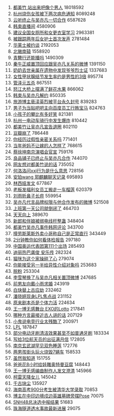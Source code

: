 1. [都美竹 站出来吧像个男人](https://s.weibo.com/weibo?q=%E9%83%BD%E7%BE%8E%E7%AB%B9%20%E7%AB%99%E5%87%BA%E6%9D%A5%E5%90%A7%E5%83%8F%E4%B8%AA%E7%94%B7%E4%BA%BA&Refer=top) 18018592
1. [杭州烧伤女孩被下两次病危通知](https://s.weibo.com/weibo?q=%23%E6%9D%AD%E5%B7%9E%E7%83%A7%E4%BC%A4%E5%A5%B3%E5%AD%A9%E8%A2%AB%E4%B8%8B%E4%B8%A4%E6%AC%A1%E7%97%85%E5%8D%B1%E9%80%9A%E7%9F%A5%23&Refer=top) 8089248
1. [云听终止与吴亦凡一切合作](https://s.weibo.com/weibo?q=%23%E4%BA%91%E5%90%AC%E7%BB%88%E6%AD%A2%E4%B8%8E%E5%90%B4%E4%BA%A6%E5%87%A1%E4%B8%80%E5%88%87%E5%90%88%E4%BD%9C%23&Refer=top) 6587628
1. [韩束直播间](https://s.weibo.com/weibo?q=%E9%9F%A9%E6%9D%9F%E7%9B%B4%E6%92%AD%E9%97%B4&Refer=top) 4580906
1. [建议全国女厕所和女更衣室学习](https://s.weibo.com/weibo?q=%23%E5%BB%BA%E8%AE%AE%E5%85%A8%E5%9B%BD%E5%A5%B3%E5%8E%95%E6%89%80%E5%92%8C%E5%A5%B3%E6%9B%B4%E8%A1%A3%E5%AE%A4%E5%AD%A6%E4%B9%A0%23&Refer=top) 2963381
1. [被跟踪两年后女护士首次发声](https://s.weibo.com/weibo?q=%23%E8%A2%AB%E8%B7%9F%E8%B8%AA%E4%B8%A4%E5%B9%B4%E5%90%8E%E5%A5%B3%E6%8A%A4%E5%A3%AB%E9%A6%96%E6%AC%A1%E5%8F%91%E5%A3%B0%23&Refer=top) 2781484
1. [华莱士被约谈](https://s.weibo.com/weibo?q=%23%E5%8D%8E%E8%8E%B1%E5%A3%AB%E8%A2%AB%E7%BA%A6%E8%B0%88%23&Refer=top) 2192053
1. [北辙南辕](https://s.weibo.com/weibo?q=%E5%8C%97%E8%BE%99%E5%8D%97%E8%BE%95&Refer=top) 1558920
1. [青簪行还能播吗](https://s.weibo.com/weibo?q=%23%E9%9D%92%E7%B0%AA%E8%A1%8C%E8%BF%98%E8%83%BD%E6%92%AD%E5%90%97%23&Refer=top) 1490309
1. [秦牛正威置顶回应跟吴亦凡关系的微博](https://s.weibo.com/weibo?q=%E7%A7%A6%E7%89%9B%E6%AD%A3%E5%A8%81%E7%BD%AE%E9%A1%B6%E5%9B%9E%E5%BA%94%E8%B7%9F%E5%90%B4%E4%BA%A6%E5%87%A1%E5%85%B3%E7%B3%BB%E7%9A%84%E5%BE%AE%E5%8D%9A&Refer=top) 1391150
1. [奶奶去世亲属在遗物中发现爷爷烈士证](https://s.weibo.com/weibo?q=%23%E5%A5%B6%E5%A5%B6%E5%8E%BB%E4%B8%96%E4%BA%B2%E5%B1%9E%E5%9C%A8%E9%81%97%E7%89%A9%E4%B8%AD%E5%8F%91%E7%8E%B0%E7%88%B7%E7%88%B7%E7%83%88%E5%A3%AB%E8%AF%81%23&Refer=top) 1337683
1. [女性甲状腺结节发生率约是男性的3倍](https://s.weibo.com/weibo?q=%23%E5%A5%B3%E6%80%A7%E7%94%B2%E7%8A%B6%E8%85%BA%E7%BB%93%E8%8A%82%E5%8F%91%E7%94%9F%E7%8E%87%E7%BA%A6%E6%98%AF%E7%94%B7%E6%80%A7%E7%9A%843%E5%80%8D%23&Refer=top) 895774
1. [管泽元五杀](https://s.weibo.com/weibo?q=%23%E7%AE%A1%E6%B3%BD%E5%85%83%E4%BA%94%E6%9D%80%23&Refer=top) 867551
1. [怒江大桥上摆满了鲜花水果](https://s.weibo.com/weibo?q=%23%E6%80%92%E6%B1%9F%E5%A4%A7%E6%A1%A5%E4%B8%8A%E6%91%86%E6%BB%A1%E4%BA%86%E9%B2%9C%E8%8A%B1%E6%B0%B4%E6%9E%9C%23&Refer=top) 866062
1. [韩束与吴亦凡解约](https://s.weibo.com/weibo?q=%23%E9%9F%A9%E6%9D%9F%E4%B8%8E%E5%90%B4%E4%BA%A6%E5%87%A1%E8%A7%A3%E7%BA%A6%23&Refer=top) 850335
1. [旅游博主亵渎英烈被平台永久封号](https://s.weibo.com/weibo?q=%23%E6%97%85%E6%B8%B8%E5%8D%9A%E4%B8%BB%E4%BA%B5%E6%B8%8E%E8%8B%B1%E7%83%88%E8%A2%AB%E5%B9%B3%E5%8F%B0%E6%B0%B8%E4%B9%85%E5%B0%81%E5%8F%B7%23&Refer=top) 839283
1. [男子为当贴吧吧主向百度员工行贿宝马](https://s.weibo.com/weibo?q=%23%E7%94%B7%E5%AD%90%E4%B8%BA%E5%BD%93%E8%B4%B4%E5%90%A7%E5%90%A7%E4%B8%BB%E5%90%91%E7%99%BE%E5%BA%A6%E5%91%98%E5%B7%A5%E8%A1%8C%E8%B4%BF%E5%AE%9D%E9%A9%AC%23&Refer=top) 824763
1. [小孩子的攀比有多好笑](https://s.weibo.com/weibo?q=%23%E5%B0%8F%E5%AD%A9%E5%AD%90%E7%9A%84%E6%94%80%E6%AF%94%E6%9C%89%E5%A4%9A%E5%A5%BD%E7%AC%91%23&Refer=top) 821381
1. [杭州一电动车骑行中发生爆炸](https://s.weibo.com/weibo?q=%23%E6%9D%AD%E5%B7%9E%E4%B8%80%E7%94%B5%E5%8A%A8%E8%BD%A6%E9%AA%91%E8%A1%8C%E4%B8%AD%E5%8F%91%E7%94%9F%E7%88%86%E7%82%B8%23&Refer=top) 810442
1. [都美竹让吴亦凡宣告退圈](https://s.weibo.com/weibo?q=%23%E9%83%BD%E7%BE%8E%E7%AB%B9%E8%AE%A9%E5%90%B4%E4%BA%A6%E5%87%A1%E5%AE%A3%E5%91%8A%E9%80%80%E5%9C%88%23&Refer=top) 802110
1. [豆瓣崩了](https://s.weibo.com/weibo?q=%23%E8%B1%86%E7%93%A3%E5%B4%A9%E4%BA%86%23&Refer=top) 786448
1. [你经历过假性亲密关系吗](https://s.weibo.com/weibo?q=%23%E4%BD%A0%E7%BB%8F%E5%8E%86%E8%BF%87%E5%81%87%E6%80%A7%E4%BA%B2%E5%AF%86%E5%85%B3%E7%B3%BB%E5%90%97%23&Refer=top) 771401
1. [当年爸妈不让嫁的人怎样了](https://s.weibo.com/weibo?q=%23%E5%BD%93%E5%B9%B4%E7%88%B8%E5%A6%88%E4%B8%8D%E8%AE%A9%E5%AB%81%E7%9A%84%E4%BA%BA%E6%80%8E%E6%A0%B7%E4%BA%86%23&Refer=top) 768615
1. [蔡徐坤南京演唱会官宣](https://s.weibo.com/weibo?q=%23%E8%94%A1%E5%BE%90%E5%9D%A4%E5%8D%97%E4%BA%AC%E6%BC%94%E5%94%B1%E4%BC%9A%E5%AE%98%E5%AE%A3%23&Refer=top) 759176
1. [良品铺子已终止与吴亦凡合作](https://s.weibo.com/weibo?q=%23%E8%89%AF%E5%93%81%E9%93%BA%E5%AD%90%E5%B7%B2%E7%BB%88%E6%AD%A2%E4%B8%8E%E5%90%B4%E4%BA%A6%E5%87%A1%E5%90%88%E4%BD%9C%23&Refer=top) 744070
1. [网友想对都美竹说的话](https://s.weibo.com/weibo?q=%23%E7%BD%91%E5%8F%8B%E6%83%B3%E5%AF%B9%E9%83%BD%E7%BE%8E%E7%AB%B9%E8%AF%B4%E7%9A%84%E8%AF%9D%23&Refer=top) 735052
1. [何洛洛问xxj行为是什么意思](https://s.weibo.com/weibo?q=%23%E4%BD%95%E6%B4%9B%E6%B4%9B%E9%97%AExxj%E8%A1%8C%E4%B8%BA%E6%98%AF%E4%BB%80%E4%B9%88%E6%84%8F%E6%80%9D%23&Refer=top) 728156
1. [安珀wang 郭麒麟聊天记录](https://s.weibo.com/weibo?q=%E5%AE%89%E7%8F%80wang%20%E9%83%AD%E9%BA%92%E9%BA%9F%E8%81%8A%E5%A4%A9%E8%AE%B0%E5%BD%95&Refer=top) 695893
1. [林西娅发文](https://s.weibo.com/weibo?q=%23%E6%9E%97%E8%A5%BF%E5%A8%85%E5%8F%91%E6%96%87%23&Refer=top) 677867
1. [老板发福利女员工搬走一车榴莲](https://s.weibo.com/weibo?q=%23%E8%80%81%E6%9D%BF%E5%8F%91%E7%A6%8F%E5%88%A9%E5%A5%B3%E5%91%98%E5%B7%A5%E6%90%AC%E8%B5%B0%E4%B8%80%E8%BD%A6%E6%A6%B4%E8%8E%B2%23&Refer=top) 620379
1. [刘雨昕鼻子长痘](https://s.weibo.com/weibo?q=%23%E5%88%98%E9%9B%A8%E6%98%95%E9%BC%BB%E5%AD%90%E9%95%BF%E7%97%98%23&Refer=top) 559954
1. [吴亦凡代言品牌权限与他合作发布的微博](https://s.weibo.com/weibo?q=%23%E5%90%B4%E4%BA%A6%E5%87%A1%E4%BB%A3%E8%A8%80%E5%93%81%E7%89%8C%E6%9D%83%E9%99%90%E4%B8%8E%E4%BB%96%E5%90%88%E4%BD%9C%E5%8F%91%E5%B8%83%E7%9A%84%E5%BE%AE%E5%8D%9A%23&Refer=top) 521508
1. [上班第一天公司就倒闭了](https://s.weibo.com/weibo?q=%23%E4%B8%8A%E7%8F%AD%E7%AC%AC%E4%B8%80%E5%A4%A9%E5%85%AC%E5%8F%B8%E5%B0%B1%E5%80%92%E9%97%AD%E4%BA%86%23&Refer=top) 464703
1. [天天向上](https://s.weibo.com/weibo?q=%E5%A4%A9%E5%A4%A9%E5%90%91%E4%B8%8A&Refer=top) 389670
1. [新郎和伴娘被绑电线杆整蛊](https://s.weibo.com/weibo?q=%23%E6%96%B0%E9%83%8E%E5%92%8C%E4%BC%B4%E5%A8%98%E8%A2%AB%E7%BB%91%E7%94%B5%E7%BA%BF%E6%9D%86%E6%95%B4%E8%9B%8A%23&Refer=top) 348404
1. [都美竹吴亦凡事件韩网评论](https://s.weibo.com/weibo?q=%23%E9%83%BD%E7%BE%8E%E7%AB%B9%E5%90%B4%E4%BA%A6%E5%87%A1%E4%BA%8B%E4%BB%B6%E9%9F%A9%E7%BD%91%E8%AF%84%E8%AE%BA%23&Refer=top) 343700
1. [撞劳斯莱斯外卖小哥称自己是正常直行](https://s.weibo.com/weibo?q=%23%E6%92%9E%E5%8A%B3%E6%96%AF%E8%8E%B1%E6%96%AF%E5%A4%96%E5%8D%96%E5%B0%8F%E5%93%A5%E7%A7%B0%E8%87%AA%E5%B7%B1%E6%98%AF%E6%AD%A3%E5%B8%B8%E7%9B%B4%E8%A1%8C%23&Refer=top) 343449
1. [2分钟教你如何看体检报告](https://s.weibo.com/weibo?q=%232%E5%88%86%E9%92%9F%E6%95%99%E4%BD%A0%E5%A6%82%E4%BD%95%E7%9C%8B%E4%BD%93%E6%A3%80%E6%8A%A5%E5%91%8A%23&Refer=top) 297180
1. [中国奥运代表团第111个出场](https://s.weibo.com/weibo?q=%23%E4%B8%AD%E5%9B%BD%E5%A5%A5%E8%BF%90%E4%BB%A3%E8%A1%A8%E5%9B%A2%E7%AC%AC111%E4%B8%AA%E5%87%BA%E5%9C%BA%23&Refer=top) 285493
1. [迪丽热巴龚俊 安乐传](https://s.weibo.com/weibo?q=%E8%BF%AA%E4%B8%BD%E7%83%AD%E5%B7%B4%E9%BE%9A%E4%BF%8A%20%E5%AE%89%E4%B9%90%E4%BC%A0&Refer=top) 282324
1. [猫咪为这个家操碎了心](https://s.weibo.com/weibo?q=%23%E7%8C%AB%E5%92%AA%E4%B8%BA%E8%BF%99%E4%B8%AA%E5%AE%B6%E6%93%8D%E7%A2%8E%E4%BA%86%E5%BF%83%23&Refer=top) 279074
1. [你能接受另一半给异性介绍对象吗](https://s.weibo.com/weibo?q=%23%E4%BD%A0%E8%83%BD%E6%8E%A5%E5%8F%97%E5%8F%A6%E4%B8%80%E5%8D%8A%E7%BB%99%E5%BC%82%E6%80%A7%E4%BB%8B%E7%BB%8D%E5%AF%B9%E8%B1%A1%E5%90%97%23&Refer=top) 253683
1. [脱粉](https://s.weibo.com/weibo?q=%23%E8%84%B1%E7%B2%89%23&Refer=top) 253304
1. [李雪琴换了与吴亦凡相关置顶微博](https://s.weibo.com/weibo?q=%23%E6%9D%8E%E9%9B%AA%E7%90%B4%E6%8D%A2%E4%BA%86%E4%B8%8E%E5%90%B4%E4%BA%A6%E5%87%A1%E7%9B%B8%E5%85%B3%E7%BD%AE%E9%A1%B6%E5%BE%AE%E5%8D%9A%23&Refer=top) 247685
1. [前男友向戴小雨求婚](https://s.weibo.com/weibo?q=%23%E5%89%8D%E7%94%B7%E5%8F%8B%E5%90%91%E6%88%B4%E5%B0%8F%E9%9B%A8%E6%B1%82%E5%A9%9A%23&Refer=top) 243919
1. [白玦替上古应劫](https://s.weibo.com/weibo?q=%23%E7%99%BD%E7%8E%A6%E6%9B%BF%E4%B8%8A%E5%8F%A4%E5%BA%94%E5%8A%AB%23&Refer=top) 232462
1. [潘晓婷现身LPL焦点战](https://s.weibo.com/weibo?q=%23%E6%BD%98%E6%99%93%E5%A9%B7%E7%8E%B0%E8%BA%ABLPL%E7%84%A6%E7%82%B9%E6%88%98%23&Refer=top) 231152
1. [原来剧本杀是个体力活](https://s.weibo.com/weibo?q=%23%E5%8E%9F%E6%9D%A5%E5%89%A7%E6%9C%AC%E6%9D%80%E6%98%AF%E4%B8%AA%E4%BD%93%E5%8A%9B%E6%B4%BB%23&Refer=top) 224634
1. [王一博无感舞台 EXO的Lotto](https://s.weibo.com/weibo?q=%E7%8E%8B%E4%B8%80%E5%8D%9A%E6%97%A0%E6%84%9F%E8%88%9E%E5%8F%B0%20EXO%E7%9A%84Lotto&Refer=top) 217841
1. [哪种方言最接近古人讲的话](https://s.weibo.com/weibo?q=%23%E5%93%AA%E7%A7%8D%E6%96%B9%E8%A8%80%E6%9C%80%E6%8E%A5%E8%BF%91%E5%8F%A4%E4%BA%BA%E8%AE%B2%E7%9A%84%E8%AF%9D%23&Refer=top) 207129
1. [小鬼说电竞行业太残酷了](https://s.weibo.com/weibo?q=%23%E5%B0%8F%E9%AC%BC%E8%AF%B4%E7%94%B5%E7%AB%9E%E8%A1%8C%E4%B8%9A%E5%A4%AA%E6%AE%8B%E9%85%B7%E4%BA%86%23&Refer=top) 200971
1. [LPL](https://s.weibo.com/weibo?q=LPL&Refer=top) 187847
1. [部分电动牙刷清洁效果甚至不如普通牙刷](https://s.weibo.com/weibo?q=%23%E9%83%A8%E5%88%86%E7%94%B5%E5%8A%A8%E7%89%99%E5%88%B7%E6%B8%85%E6%B4%81%E6%95%88%E6%9E%9C%E7%94%9A%E8%87%B3%E4%B8%8D%E5%A6%82%E6%99%AE%E9%80%9A%E7%89%99%E5%88%B7%23&Refer=top) 183334
1. [写给3位航天员的出征满月信](https://s.weibo.com/weibo?q=%23%E5%86%99%E7%BB%993%E4%BD%8D%E8%88%AA%E5%A4%A9%E5%91%98%E7%9A%84%E5%87%BA%E5%BE%81%E6%BB%A1%E6%9C%88%E4%BF%A1%23&Refer=top) 172805
1. [南京玄武湖罕见双色睡莲](https://s.weibo.com/weibo?q=%23%E5%8D%97%E4%BA%AC%E7%8E%84%E6%AD%A6%E6%B9%96%E7%BD%95%E8%A7%81%E5%8F%8C%E8%89%B2%E7%9D%A1%E8%8E%B2%23&Refer=top) 172776
1. [两男孩街头玩火烧毁7辆车](https://s.weibo.com/weibo?q=%23%E4%B8%A4%E7%94%B7%E5%AD%A9%E8%A1%97%E5%A4%B4%E7%8E%A9%E7%81%AB%E7%83%A7%E6%AF%817%E8%BE%86%E8%BD%A6%23&Refer=top) 158533
1. [虽然我知道](https://s.weibo.com/weibo?q=%E8%99%BD%E7%84%B6%E6%88%91%E7%9F%A5%E9%81%93&Refer=top) 151755
1. [爸爸花8小时给娃雕奥特曼豆腐](https://s.weibo.com/weibo?q=%23%E7%88%B8%E7%88%B8%E8%8A%B18%E5%B0%8F%E6%97%B6%E7%BB%99%E5%A8%83%E9%9B%95%E5%A5%A5%E7%89%B9%E6%9B%BC%E8%B1%86%E8%85%90%23&Refer=top) 148443
1. [王一博无感编曲制作人发文澄清](https://s.weibo.com/weibo?q=%E7%8E%8B%E4%B8%80%E5%8D%9A%E6%97%A0%E6%84%9F%E7%BC%96%E6%9B%B2%E5%88%B6%E4%BD%9C%E4%BA%BA%E5%8F%91%E6%96%87%E6%BE%84%E6%B8%85&Refer=top) 145966
1. [柯雷天降女儿](https://s.weibo.com/weibo?q=%23%E6%9F%AF%E9%9B%B7%E5%A4%A9%E9%99%8D%E5%A5%B3%E5%84%BF%23&Refer=top) 145042
1. [千古玦尘](https://s.weibo.com/weibo?q=%E5%8D%83%E5%8F%A4%E7%8E%A6%E5%B0%98&Refer=top) 135927
1. [海南高考900分考生被清华大学录取](https://s.weibo.com/weibo?q=%23%E6%B5%B7%E5%8D%97%E9%AB%98%E8%80%83900%E5%88%86%E8%80%83%E7%94%9F%E8%A2%AB%E6%B8%85%E5%8D%8E%E5%A4%A7%E5%AD%A6%E5%BD%95%E5%8F%96%23&Refer=top) 70853
1. [博主在中印边境戍边英雄墓碑旁摆Pose](https://s.weibo.com/weibo?q=%23%E5%8D%9A%E4%B8%BB%E5%9C%A8%E4%B8%AD%E5%8D%B0%E8%BE%B9%E5%A2%83%E6%88%8D%E8%BE%B9%E8%8B%B1%E9%9B%84%E5%A2%93%E7%A2%91%E6%97%81%E6%91%86Pose%23&Refer=top) 70075
1. [SNH48总决选中报结果](https://s.weibo.com/weibo?q=%23SNH48%E6%80%BB%E5%86%B3%E9%80%89%E4%B8%AD%E6%8A%A5%E7%BB%93%E6%9E%9C%23&Refer=top) 51683
1. [珠海隧道透水事故最新进展](https://s.weibo.com/weibo?q=%23%E7%8F%A0%E6%B5%B7%E9%9A%A7%E9%81%93%E9%80%8F%E6%B0%B4%E4%BA%8B%E6%95%85%E6%9C%80%E6%96%B0%E8%BF%9B%E5%B1%95%23&Refer=top) 29075